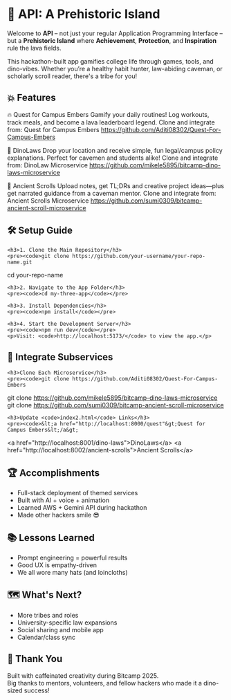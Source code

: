 <!DOCTYPE html>
<html lang="en">

<body>

  <h1>🦕 API: A Prehistoric Island</h1>
  <p>Welcome to <strong>API</strong> – not just your regular Application Programming Interface – but a <strong>Prehistoric Island</strong> where <strong>Achievement</strong>, <strong>Protection</strong>, and <strong>Inspiration</strong> rule the lava fields.</p>
  <p>This hackathon-built app gamifies college life through games, tools, and dino-vibes. Whether you’re a healthy habit hunter, law-abiding caveman, or scholarly scroll reader, there's a tribe for you!</p>

  <div class="section">
    <h2>💥 Features</h2>
    
🔥 Quest for Campus Embers
Gamify your daily routines! Log workouts, track meals, and become a lava leaderboard legend.
Clone and integrate from: Quest for Campus Embers https://github.com/Aditi08302/Quest-For-Campus-Embers <br>

🦖 DinoLaws
Drop your location and receive simple, fun legal/campus policy explanations. Perfect for cavemen and students alike!
Clone and integrate from: DinoLaw Microservice https://github.com/mikele5895/bitcamp-dino-laws-microservice <br>

📜 Ancient Scrolls
Upload notes, get TL;DRs and creative project ideas—plus get narrated guidance from a caveman mentor.
Clone and integrate from: Ancient Scrolls Microservice https://github.com/sumi0309/bitcamp-ancient-scroll-microservice <br>
   

  <div class="section">
    <h2>🛠 Setup Guide</h2>

    <h3>1. Clone the Main Repository</h3>
    <pre><code>git clone https://github.com/your-username/your-repo-name.git
cd your-repo-name</code></pre>

    <h3>2. Navigate to the App Folder</h3>
    <pre><code>cd my-three-app</code></pre>

    <h3>3. Install Dependencies</h3>
    <pre><code>npm install</code></pre>

    <h3>4. Start the Development Server</h3>
    <pre><code>npm run dev</code></pre>
    <p>Visit: <code>http://localhost:5173/</code> to view the app.</p>
  </div>

  <div class="section">
    <h2>🔗 Integrate Subservices</h2>

    <h3>Clone Each Microservice</h3>
    <pre><code>git clone https://github.com/Aditi08302/Quest-For-Campus-Embers
git clone https://github.com/mikele5895/bitcamp-dino-laws-microservice
git clone https://github.com/sumi0309/bitcamp-ancient-scroll-microservice</code></pre>

    <h3>Update <code>index2.html</code> Links</h3>
    <pre><code>&lt;a href="http://localhost:8000/quest"&gt;Quest for Campus Embers&lt;/a&gt;
&lt;a href="http://localhost:8001/dino-laws"&gt;DinoLaws&lt;/a&gt;
&lt;a href="http://localhost:8002/ancient-scrolls"&gt;Ancient Scrolls&lt;/a&gt;</code></pre>
  </div>

  <div class="section">
    <h2>🏆 Accomplishments</h2>
    <ul>
      <li>Full-stack deployment of themed services</li>
      <li>Built with AI + voice + animation</li>
      <li>Learned AWS + Gemini API during hackathon</li>
      <li>Made other hackers smile 😎</li>
    </ul>
  </div>

  <div class="section">
    <h2>📚 Lessons Learned</h2>
    <ul>
      <li>Prompt engineering = powerful results</li>
      <li>Good UX is empathy-driven</li>
      <li>We all wore many hats (and loincloths)</li>
    </ul>
  </div>

  <div class="section">
    <h2>🗺 What's Next?</h2>
    <ul>
      <li>More tribes and roles</li>
      <li>University-specific law expansions</li>
      <li>Social sharing and mobile app</li>
      <li>Calendar/class sync</li>
    </ul>
  </div>

  <div class="section">
    <h2>🧡 Thank You</h2>
    <p>Built with caffeinated creativity during Bitcamp 2025.<br/>
    Big thanks to mentors, volunteers, and fellow hackers who made it a dino-sized success!</p>
  </div>

</body>
</html>
